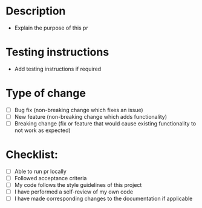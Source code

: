 # Description

-   Explain the purpose of this pr

# Testing instructions

-   Add testing instructions if required

# Type of change

-   [ ] Bug fix (non-breaking change which fixes an issue)
-   [ ] New feature (non-breaking change which adds functionality)
-   [ ] Breaking change (fix or feature that would cause existing functionality to not work as expected)

# Checklist:

-   [ ] Able to run pr locally
-   [ ] Followed acceptance criteria
-   [ ] My code follows the style guidelines of this project
-   [ ] I have performed a self-review of my own code
-   [ ] I have made corresponding changes to the documentation if applicable
